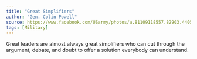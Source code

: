 ```yaml
---
title: "Great Simplifiers"
author: "Gen. Colin Powell"
source: https://www.facebook.com/USarmy/photos/a.81109118557.82903.44053938557/10152782456833558/
tags: [Military]
---
```


Great leaders are almost always great simplifiers who can cut through the argument, debate, and doubt to offer a solution everybody can understand.

